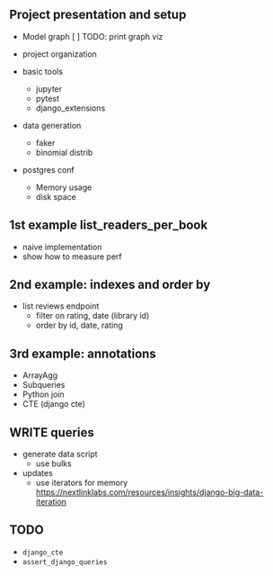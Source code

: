 ## Project presentation and setup

- Model graph
  [ ] TODO: print graph viz
- project organization
- basic tools
  - jupyter
  - pytest
  - django_extensions
- data generation

  - faker
  - binomial distrib

- postgres conf
  - Memory usage
  - disk space

## 1st example list_readers_per_book

- naive implementation
- show how to measure perf

## 2nd example: indexes and order by

- list reviews endpoint
  - filter on rating, date (library id)
  - order by id, date, rating

## 3rd example: annotations

- ArrayAgg
- Subqueries
- Python join
- CTE (django cte)

## WRITE queries

- generate data script
  - use bulks
- updates
  - use iterators for memory
    https://nextlinklabs.com/resources/insights/django-big-data-iteration

## TODO

- `django_cte`
- `assert_django_queries`
